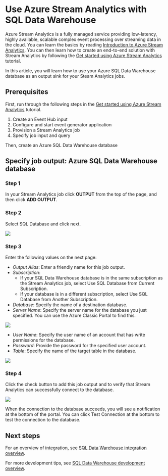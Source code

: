 <properties
   pageTitle="Use Azure Stream Analytics with SQL Data Warehouse | Microsoft Azure"
   description="Tips for using Azure Stream Analytics with Azure SQL Data Warehouse for developing solutions."
   services="sql-data-warehouse"
   documentationCenter="NA"
   authors="shivaniguptamsft"
   manager="barbkess"
   editor=""/>

<tags
   ms.service="sql-data-warehouse"
   ms.devlang="NA"
   ms.topic="article"
   ms.tgt_pltfrm="NA"
   ms.workload="data-services"
   ms.date="05/18/2016"
   ms.author="shigu;barbkess;sonyama"/>

# Use Azure Stream Analytics with SQL Data Warehouse

Azure Stream Analytics is a fully managed service providing low-latency, highly available, scalable complex event processing over streaming data in the cloud. You can learn the basics by reading [Introduction to Azure Stream Analytics][]. You can then learn how to create an end-to-end solution with Stream Analytics by following the [Get started using Azure Stream Analytics][] tutorial.

In this article, you will learn how to use your Azure SQL Data Warehouse database as an output sink for your Steam Analytics jobs.

## Prerequisites

First, run through the following steps in the [Get started using Azure Stream Analytics][] tutorial.  

1. Create an Event Hub input
2. Configure and start event generator application
3. Provision a Stream Analytics job
4. Specify job input and query

Then, create an Azure SQL Data Warehouse database

## Specify job output: Azure SQL Data Warehouse database

### Step 1

In your Stream Analytics job click **OUTPUT** from the top of the page, and then click **ADD OUTPUT**.

### Step 2

Select SQL Database and click next.

![][add-output]

### Step 3
Enter the following values on the next page:

- *Output Alias*: Enter a friendly name for this job output.
- *Subscription*:
	- If your SQL Data Warehouse database is in the same subscription as the Stream Analytics job, select Use SQL Database from Current Subscription.
	- If your database is in a different subscription, select Use SQL Database from Another Subscription.
- *Database*: Specify the name of a destination database.
- *Server Name*: Specify the server name for the database you just specified. You can use the Azure Classic Portal to find this.

![][server-name]

- *User Name*: Specify the user name of an account that has write permissions for the database.
- *Password*: Provide the password for the specified user account.
- *Table*: Specify the name of the target table in the database.

![][add-database]

### Step 4

Click the check button to add this job output and to verify that Stream Analytics can successfully connect to the database.

![][test-connection]

When the connection to the database succeeds, you will see a notification at the bottom of the portal. You can click Test Connection at the bottom to test the connection to the database.

## Next steps

For an overview of integration, see [SQL Data Warehouse integration overview][].

For more development tips, see [SQL Data Warehouse development overview][].

<!--Image references-->

[add-output]: ./media/sql-data-warehouse-integrate-azure-stream-analytics/add-output.png
[server-name]: ./media/sql-data-warehouse-integrate-azure-stream-analytics/dw-server-name.png
[add-database]: ./media/sql-data-warehouse-integrate-azure-stream-analytics/add-database.png
[test-connection]: ./media/sql-data-warehouse-integrate-azure-stream-analytics/test-connection.png

<!--Article references-->

[Introduction to Azure Stream Analytics]: ../stream-analytics/stream-analytics-introductiond.md
[Get started using Azure Stream Analytics]: ../stream-analytics/stream-analytics-get-started.md
[SQL Data Warehouse development overview]:  ./sql-data-warehouse-overview-develop.md
[SQL Data Warehouse integration overview]:  ./sql-data-warehouse-overview-integrate.md

<!--MSDN references-->

<!--Other Web references-->
[Azure Stream Analytics documentation]: http://azure.microsoft.com/documentation/services/stream-analytics/
